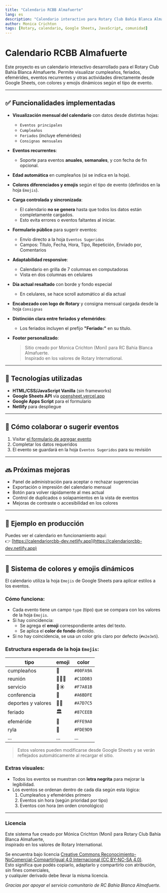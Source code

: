 ```yaml
---
title: "Calendario RCBB Almafuerte"
lang: es
description: "Calendario interactivo para Rotary Club Bahía Blanca Almafuerte con integración dinámica desde Google Sheets."
author: Monica Crichton
tags: [Rotary, calendario, Google Sheets, JavaScript, comunidad]
---
```


# Calendario RCBB Almafuerte

Este proyecto es un calendario interactivo desarrollado para el Rotary Club Bahía Blanca Almafuerte. Permite visualizar cumpleaños, feriados, efemérides, eventos recurrentes y otras actividades directamente desde Google Sheets, con colores y emojis dinámicos según el tipo de evento.

---

## ✅ Funcionalidades implementadas

- **Visualización mensual del calendario** con datos desde distintas hojas:
  - `Eventos principales`
  - `Cumpleaños`
  - `Feriados` (incluye efemérides)
  - `Consignas mensuales`

- **Eventos recurrentes**:
  - Soporte para eventos **anuales**, **semanales**, y con fecha de fin opcional.

- **Edad automática** en cumpleaños (si se indica en la hoja).

- **Colores diferenciados y emojis** según el tipo de evento (definidos en la hoja `Emojis`).

- **Carga controlada y sincronizada**:
  - El calendario **no se genera** hasta que todos los datos están completamente cargados.
  - Esto evita errores o eventos faltantes al iniciar.

- **Formulario público** para sugerir eventos:
  - Envío directo a la hoja `Eventos Sugeridos`
  - Campos: Título, Fecha, Hora, Tipo, Repetición, Enviado por, Comentarios

- **Adaptabilidad responsive**:
  - Calendario en grilla de 7 columnas en computadoras
  - Vista en dos columnas en celulares

- **Día actual resaltado** con borde y fondo especial
  - En celulares, se hace scroll automático al día actual

- **Encabezado con logo de Rotary** y consigna mensual cargada desde la hoja `Consignas`

- **Distinción clara entre feriados y efemérides**:
  - Los feriados incluyen el prefijo **"Feriado:"** en su título.

- **Footer personalizado**:
  > Sitio creado por Monica Crichton (Moni) para RC Bahía Blanca Almafuerte.  
  > Inspirado en los valores de Rotary International.

---

## 🧩 Tecnologías utilizadas

- **HTML/CSS/JavaScript Vanilla** (sin frameworks)
- **Google Sheets API** vía [opensheet.vercel.app](https://opensheet.vercel.app)
- **Google Apps Script** para el formulario
- **Netlify** para despliegue

---

## 📌 Cómo colaborar o sugerir eventos

1. Visitar [el formulario de agregar evento](./agregar-evento.html)
2. Completar los datos requeridos
3. El evento se guardará en la hoja `Eventos Sugeridos` para su revisión

---

## 🔜 Próximas mejoras

- Panel de administración para aceptar o rechazar sugerencias
- Exportación o impresión del calendario mensual
- Botón para volver rápidamente al mes actual
- Control de duplicados o solapamientos en la vista de eventos
- Mejoras de contraste o accesibilidad en los colores

---

## 📅 Ejemplo en producción

Puedes ver el calendario en funcionamiento aquí:  
👉 [https://calendariorcbb-dev.netlify.app](https://calendariorcbb-dev.netlify.app)

---

## 🎨 Sistema de colores y emojis dinámicos

El calendario utiliza la hoja `Emojis` de Google Sheets para aplicar estilos a los eventos.

### Cómo funciona:

- Cada evento tiene un campo `type` (tipo) que se compara con los valores de la hoja `Emojis`.
- Si hay coincidencia:
  - Se agrega el **emoji** correspondiente antes del texto.
  - Se aplica el **color de fondo** definido.
- Si no hay coincidencia, se usa un color gris claro por defecto (`#e2e3e5`).

### Estructura esperada de la hoja `Emojis`:

| tipo                | emoji | color     |
|---------------------|-------|-----------|
| cumpleaños          | 🎂     | `#00FA9A` |
| reunión             | 🧑‍🤝‍🧑 | `#C1DDB3` |
| servicio            | 👏☀️   | `#F7A81B` |
| conferencia         | 🎤     | `#A6BDFE` |
| deportes y valores  | 🏋️‍♀️   | `#A7D7C5` |
| feriado             | 🏛️     | `#87CEEB` |
| efeméride           | 📌     | `#FFE9A0` |
| ryla                | 🌟     | `#FDE9D9` |
| ...                 | ...   | ...       |

> Estos valores pueden modificarse desde Google Sheets y se verán reflejados automáticamente al recargar el sitio.

### Extras visuales:

- Todos los eventos se muestran con **letra negrita** para mejorar la legibilidad.
- Los eventos se ordenan dentro de cada día según esta lógica:
  1. Cumpleaños y efemérides primero
  2. Eventos sin hora (según prioridad por tipo)
  3. Eventos con hora (en orden cronológico)

---

### Licencia

Este sistema fue creado por Mónica Crichton (Moni) para Rotary Club Bahía Blanca Almafuerte,  
inspirado en los valores de Rotary International.

Se encuentra bajo licencia [Creative Commons Reconocimiento-NoComercial-CompartirIgual 4.0 Internacional (CC BY-NC-SA 4.0)](https://creativecommons.org/licenses/by-nc-sa/4.0/deed.es).  
Esto significa que podés copiarlo, adaptarlo y compartirlo con atribución, sin fines comerciales,  
y cualquier derivado debe llevar la misma licencia.

_Gracias por apoyar el servicio comunitario de RC Bahía Blanca Almafuerte._
